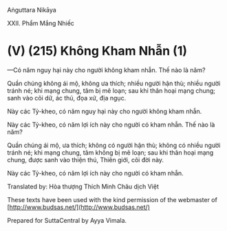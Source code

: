  

Aṅguttara Nikāya

XXII. Phẩm Mắng Nhiếc

# (V) (215) Không Kham Nhẫn (1)

—Có năm nguy hại này cho người không kham nhẫn. Thế nào là năm?

Quần chúng không ái mộ, không ưa thích; nhiều người hận thù; nhiều người tránh né; khi mạng chung, tâm bị mê loạn; sau khi thân hoại mạng chung; sanh vào cõi dữ, ác thú, đọa xứ, địa ngục.

Này các Tỷ-kheo, có năm nguy hại này cho người không kham nhẫn.

Này các Tỷ-kheo, có năm lợi ích này cho người có kham nhẫn. Thế nào là năm?

Quần chúng ái mộ, ưa thích; không có người hận thù; không có nhiều người tránh né; khi mạng chung, tâm không bị mê loạn; sau khi thân hoại mạng chung, được sanh vào thiện thú, Thiên giới, cõi đời này.

Này các Tỷ-kheo, có năm lợi ích này cho người có kham nhẫn.

Translated by: Hòa thượng Thích Minh Châu dịch Việt

These texts have been used with the kind permission of the webmaster of [http://www.budsas.net/](http://www.budsas.net/)

Prepared for SuttaCentral by Ayya Vimala.